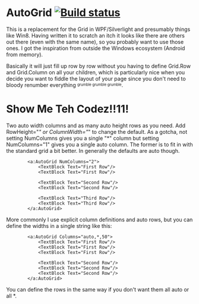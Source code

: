 AutoGrid [![Build status](https://ci.appveyor.com/api/projects/status/68klhicrolclel24/branch/master?svg=true)](https://ci.appveyor.com/project/markryd/autogrid/branch/master)
========

This is a replacement for the Grid in WPF/Silverlight and presumably things like Win8. Having written it to scratch an itch it looks like there are others out there (even with the same name), so you probably want to use those ones. I got the inspiration from outside the Windows ecosystem (Android from memory).

Basically it will just fill up row by row without you having to define Grid.Row and Grid.Column on all your children, which is particularly nice when you decide you want to fiddle the layout of your page since you don't need to bloody renumber everything <sup><sub>grumble grumble grumble</sub></sup>.

Show Me Teh Codez!!11!
======================
Two auto width columns and as many auto height rows as you need. Add RowHeight="*" or ColumnWidth="*" to change the default. As a gotcha, not setting NumColumns gives you a single "*" column but setting NumColumns="1" gives you a single auto column. The former is to fit in with the standard grid a bit better. In generally the defaults are auto though.
```
        <a:AutoGrid NumColumns="2">
            <TextBlock Text="First Row"/>
            <TextBlock Text="First Row"/>
            
            <TextBlock Text="Second Row"/>
            <TextBlock Text="Second Row"/>

            <TextBlock Text="Third Row"/>
            <TextBlock Text="Third Row"/>
        </a:AutoGrid>
```
More commonly I use explicit column definitions and auto rows, but you can define the widths in a single string like this:
```
        <a:AutoGrid Columns="auto,*,50">
            <TextBlock Text="First Row"/>
            <TextBlock Text="First Row"/>            
            <TextBlock Text="First Row"/>

            <TextBlock Text="Second Row"/>
            <TextBlock Text="Second Row"/>
            <TextBlock Text="Second Row"/>
        </a:AutoGrid>
```
You can define the rows in the same way if you don't want them all auto or all *.





